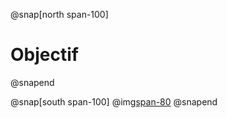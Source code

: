 @snap[north span-100]
# Objectif
@snapend

@snap[south span-100]
  @img[span-80](assets/img/intro.png)
@snapend
